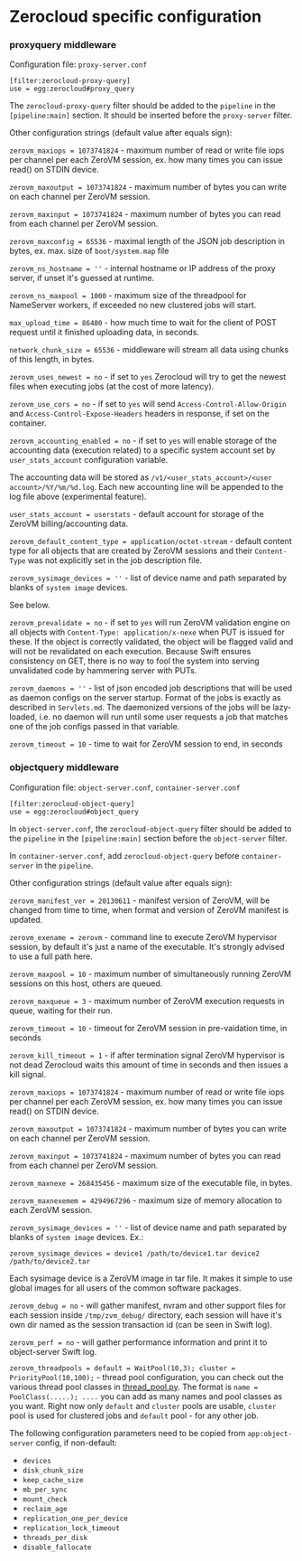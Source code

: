 # Zerocloud specific configuration

### proxyquery middleware

Configuration file: `proxy-server.conf`

    [filter:zerocloud-proxy-query]
    use = egg:zerocloud#proxy_query

The `zerocloud-proxy-query` filter should be added to the `pipeline` in the
`[pipeline:main]` section. It should be inserted before the `proxy-server`
filter.

Other configuration strings (default value after equals sign):

`zerovm_maxiops = 1073741824`
    - maximum number of read or write file iops per channel per each ZeroVM
      session, ex. how many times you can issue read() on STDIN device.

`zerovm_maxoutput = 1073741824`
    - maximum number of bytes you can write on each channel per ZeroVM session.

`zerovm_maxinput = 1073741824`
    - maximum number of bytes you can read from each channel per ZeroVM
      session.

`zerovm_maxconfig = 65536`
    - maximal length of the JSON job description in bytes, ex. max. size of
      `boot/system.map` file

`zerovm_ns_hostname = ''`
    - internal hostname or IP address of the proxy server, if unset it's
      guessed at runtime.

`zerovm_ns_maxpool = 1000`
    - maximum size of the threadpool for NameServer workers, if exceeded no new
      clustered jobs will start.

`max_upload_time = 86400`
    - how much time to wait for the client of POST request until it finished
      uploading data, in seconds.

`network_chunk_size = 65536`
    - middleware will stream all data using chunks of this length, in bytes.

`zerovm_uses_newest = no`
    - if set to `yes` Zerocloud will try to get the newest files when executing
      jobs (at the cost of
                            more latency).

`zerovm_use_cors = no`
    - if set to `yes` will send `Access-Control-Allow-Origin` and
      `Access-Control-Expose-Headers` headers in response, if set on the
      container.

`zerovm_accounting_enabled = no`
    - if set to `yes` will enable storage of the accounting data (execution
      related) to a specific system account set by `user_stats_account`
      configuration variable.

The accounting data will be stored as
`/v1/<user_stats_account>/<user account>/%Y/%m/%d.log`.
Each new accounting line will be appended to the log file above
(experimental feature).

`user_stats_account = userstats`
    - default account for storage of the ZeroVM billing/accounting data.

`zerovm_default_content_type = application/octet-stream`
    - default content type for all objects that are created by ZeroVM sessions
      and their `Content-Type` was not explicitly set in the job description
      file.

`zerovm_sysimage_devices = ''`
    - list of device name and path separated by blanks of `system image`
      devices.

See below.

`zerovm_prevalidate = no`
    - if set to `yes` will run ZeroVM validation engine on all objects with
      `Content-Type: application/x-nexe` when PUT is issued for these. If the
      object is correctly validated, the object will be flagged valid and will
      not be revalidated on each execution. Because Swift ensures consistency
      on GET, there is no way to fool the system into serving unvalidated code
      by hammering server with PUTs.

`zerovm_daemons = ''`
    - list of json encoded job descriptions that will be used as daemon configs
      on the server startup. Format of the jobs is exactly as described in
      `Servlets.md`. The daemonized versions of the jobs will be lazy-loaded,
      i.e. no daemon will run until some user requests a job that matches one
      of the job configs passed in that variable.

`zerovm_timeout = 10`
    - time to wait for ZeroVM session to end, in seconds

### objectquery middleware

Configuration file: `object-server.conf`, `container-server.conf`

    [filter:zerocloud-object-query]
    use = egg:zerocloud#object_query

In `object-server.conf`, the `zerocloud-object-query` filter should be added to
the `pipeline` in the `[pipeline:main]` section before the `object-server`
filter.

In `container-server.conf`, add `zerocloud-object-query` before
`container-server` in the `pipeline`.

Other configuration strings (default value after equals sign):

`zerovm_manifest_ver = 20130611`
    - manifest version of ZeroVM, will be changed from time to time, when
      format and version of ZeroVM manifest is updated.

`zerovm_exename = zerovm`
    - command line to execute ZeroVM hypervisor session, by default it's just a
      name of the executable. It's strongly advised to use a full path here.

`zerovm_maxpool = 10`
    - maximum number of simultaneously running ZeroVM sessions on this host,
      others are queued.

`zerovm_maxqueue = 3`
    - maximum number of ZeroVM execution requests in queue, waiting for their
      run.

`zerovm_timeout = 10`
    - timeout for ZeroVM session in pre-vaidation time, in seconds

`zerovm_kill_timeout = 1`
    - if after termination signal ZeroVM hypervisor is not dead Zerocloud waits
      this amount of time in seconds and then issues a kill signal.

`zerovm_maxiops = 1073741824`
    - maximum number of read or write file iops per channel per each ZeroVM
      session, ex. how many times you can issue read() on STDIN device.

`zerovm_maxoutput = 1073741824`
    - maximum number of bytes you can write on each channel per ZeroVM session.

`zerovm_maxinput = 1073741824`
    - maximum number of bytes you can read from each channel per ZeroVM
      session.

`zerovm_maxnexe = 268435456`
    - maximum size of the executable file, in bytes.

`zerovm_maxnexemem = 4294967296`
    - maximum size of memory allocation to each ZeroVM session.

`zerovm_sysimage_devices = ''`
    - list of device name and path separated by blanks of `system image`
      devices. Ex.:

`zerovm_sysimage_devices = device1 /path/to/device1.tar device2 /path/to/device2.tar`

Each sysimage device is a ZeroVM image in tar file. It makes it simple to
use global images for all users of the common software packages.

`zerovm_debug = no`
    - will gather manifest, nvram and other support files for each session
      inside `/tmp/zvm_debug/` directory, each session will have it's own dir
      named as the session transaction id (can be seen in Swift log).

`zerovm_perf = no`
    - will gather performance information and print it to object-server Swift
      log.

`zerovm_threadpools = default = WaitPool(10,3); cluster = PriorityPool(10,100);`
    - thread pool configuration, you can check out the various thread pool
      classes in [thread_pool.py](../zerocloud/thread_pool.py).
      The format is `name = PoolClass(.....); ....` you can add as many names
      and pool classes as you want. Right now only `default` and `cluster`
      pools are usable, `cluster` pool is used for clustered jobs and `default`
      pool - for any other job.

The following configuration parameters need to be copied from
`app:object-server` config, if non-default:

- `devices`
- `disk_chunk_size`
- `keep_cache_size`
- `mb_per_sync`
- `mount_check`
- `reclaim_age`
- `replication_one_per_device`
- `replication_lock_timeout`
- `threads_per_disk`
- `disable_fallocate`

